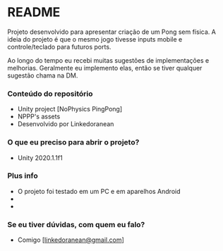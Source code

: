 # README #

Projeto desenvolvido para apresentar criação de um Pong sem física.
A ideia do projeto é que o mesmo jogo tivesse inputs mobile e controle/teclado para futuros ports.

Ao longo do tempo eu recebi muitas sugestões de implementações e melhorias.
Geralmente eu implemento elas, então se tiver qualquer sugestão chama na DM.

### Conteúdo do repositório ###

* Unity project [NoPhysics PingPong]
* NPPP's assets
* Desenvolvido por Linkedoranean

### O que eu preciso para abrir o projeto? ###

* Unity 2020.1.1f1

### Plus info ###

* O projeto foi testado em um PC e em aparelhos Android
* [Windows version]: https://linkedoranean.itch.io/nppp
* [Android version]: https://play.google.com/store/apps/details?id=com.Linkedoranean.PingPong

### Se eu tiver dúvidas, com quem eu falo? ###

* Comigo [linkedoranean@gmail.com]